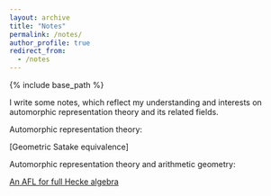 ```yaml
---
layout: archive
title: "Notes"
permalink: /notes/
author_profile: true
redirect_from:
  - /notes
---
```


{% include base_path %}

I write some notes, which reflect my understanding and interests on automorphic representation theory and its related fields. 


Automorphic representation theory:


[Geometric Satake equivalence]


Automorphic representation theory and arithmetic geometry:


[An AFL for full Hecke algebra](https://glucklichrui.github.io/files/AFL.pdf)
